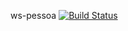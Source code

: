 ws-pessoa
[![Build Status](https://travis-ci.org/kbmg28/ws-pessoa.svg?branch=master)](https://travis-ci.org/kbmg28/ws-pessoa)

